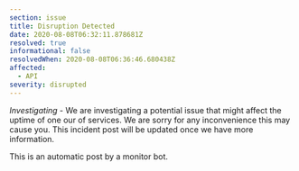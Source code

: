 ```yaml
---
section: issue
title: Disruption Detected
date: 2020-08-08T06:32:11.878681Z
resolved: true
informational: false
resolvedWhen: 2020-08-08T06:36:46.680438Z
affected:
  - API
severity: disrupted
---
```

*Investigating* - We are investigating a potential issue that might affect the uptime of one our of services. We are sorry for any inconvenience this may cause you. This incident post will be updated once we have more information.

This is an automatic post by a monitor bot.
        